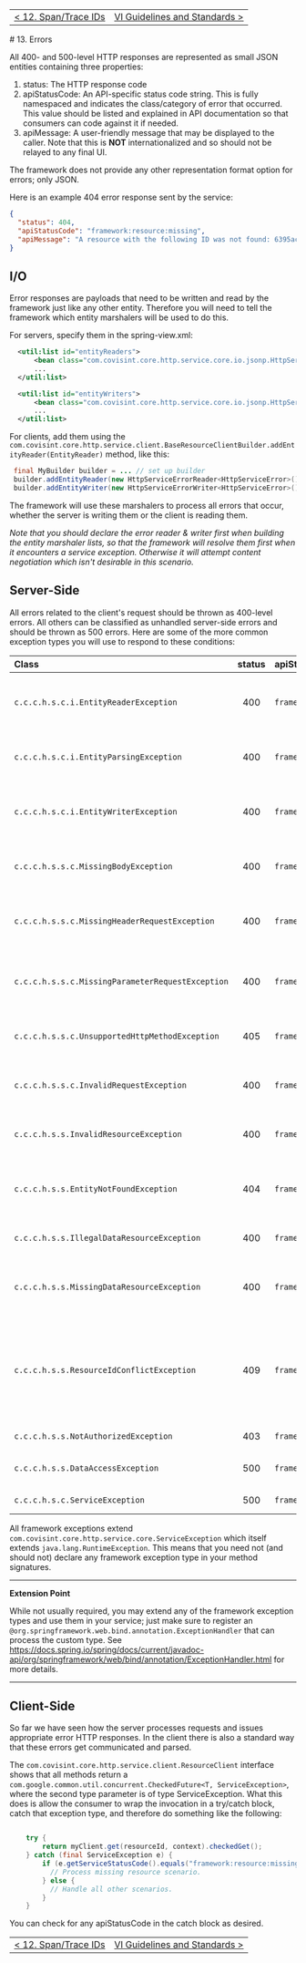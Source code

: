 <table>
  <tr>
    <td><a href="span-trace-id">&lt; 12. Span/Trace IDs</a></td>
    <td align="right"><a href="guidelines">VI Guidelines and Standards &gt;</a></td>
  </tr>
</table>
# 13. Errors

All 400- and 500-level HTTP responses are represented as small JSON entities containing three properties:

1.  status: The HTTP response code
2.  apiStatusCode: An API-specific status code string.  This is fully namespaced and indicates the class/category of error that occurred.  This value should be listed and explained in API documentation so that consumers can code against it if needed.
3.  apiMessage: A user-friendly message that may be displayed to the caller.  Note that this is <b>NOT</b> internationalized and so should not be relayed to any final UI.

The framework does not provide any other representation format option for errors; only JSON.

Here is an example 404 error response sent by the service:

```json
{
  "status": 404,
  "apiStatusCode": "framework:resource:missing",
  "apiMessage": "A resource with the following ID was not found: 6395ac7a"
}
```

## I/O

Error responses are payloads that need to be written and read by the framework just like any other entity.  Therefore you will need to tell the framework which entity marshalers will be used to do this.  

For servers, specify them in the spring-view.xml:

```xml
  <util:list id="entityReaders">
      <bean class="com.covisint.core.http.service.core.io.jsonp.HttpServiceErrorReader" />
      ...
  </util:list>

  <util:list id="entityWriters">
      <bean class="com.covisint.core.http.service.core.io.jsonp.HttpServiceErrorWriter" />
      ...
  </util:list>
```

For clients, add them using the ```com.covisint.core.http.service.client.BaseResourceClientBuilder.addEntityReader(EntityReader)``` method, like this:

```java
 final MyBuilder builder = ... // set up builder
 builder.addEntityReader(new HttpServiceErrorReader<HttpServiceError>());
 builder.addEntityWriter(new HttpServiceErrorWriter<HttpServiceError>());
```

The framework will use these marshalers to process all errors that occur, whether the server is writing them or the client is reading them.

_Note that you should declare the error reader & writer first when building the entity marshaler lists, so that the framework will resolve them first when it encounters a service exception.  Otherwise it will attempt content negotiation which isn't desirable in this scenario._

## Server-Side
All errors related to the client's request should be thrown as 400-level errors.  All others can be classified as unhandled server-side errors and should be thrown as 500 errors.  Here are some of the more common exception types you will use to respond to these conditions:

| Class                                                              | status | apiStatusCode           | Description                             |
| :----------------------------------------------------------------- | :----: | :---------------------- | --------------------------------------- |
| ```c.c.c.h.s.c.i.EntityReaderException``` | 400    | ```framework:io:read``` | An error occurred while reading the request entity body. |
| ```c.c.c.h.s.c.i.EntityParsingException``` | 400    | ```framework:io:read:parsing``` | Could not parse the request entity. |
| ```c.c.c.h.s.c.i.EntityWriterException``` | 400    | ```framework:io:write``` | An error occurred while writing the response entity body. |
| ```c.c.c.h.s.s.c.MissingBodyException``` | 400    | ```framework:request:body:missing``` | The request did not contain the resource. |
| ```c.c.c.h.s.s.c.MissingHeaderRequestException``` | 400    | ```framework:request:header:missing``` | The request did not contain a required header. |
| ```c.c.c.h.s.s.c.MissingParameterRequestException``` | 400    | ```framework:request:param:missing``` | The request did not contain a required parameter. |
| ```c.c.c.h.s.s.c.UnsupportedHttpMethodException``` | 405    | ```framework:request:method:unsupported``` | The HTTP verb is not supported on the endpoint. |
| ```c.c.c.h.s.s.c.InvalidRequestException``` | 400    | ```framework:request``` | An unspecified request error occurred. |
| ```c.c.c.h.s.s.InvalidResourceException``` | 400    | ```framework:request:resource``` | There was an unspecified error with the resource. |
| ```c.c.c.h.s.s.EntityNotFoundException``` | 404    | ```framework:request:resource:missing``` | The requested resource(s) was not found. |
| ```c.c.c.h.s.s.IllegalDataResourceException``` | 400    | ```framework:request:resource:data:illegal``` | The resource contained illegal data. |
| ```c.c.c.h.s.s.MissingDataResourceException``` | 400    | ```framework:request:resource:data:missing``` | The resource did not contain all required data. |
| ```c.c.c.h.s.s.ResourceIdConflictException``` | 409    | ```framework:resource:conflict:id``` | The operation being requested would put the resource in a conflicted state. |
| ```c.c.c.h.s.s.NotAuthorizedException``` | 403    | ```framework:security``` | Unauthorized access. |
| ```c.c.c.h.s.s.DataAccessException``` | 500    | ```framework:dao``` | Data access error occured. |
| ```c.c.c.h.s.c.ServiceException``` | 500    | ```framework``` | Unhandled server error. |


All framework exceptions extend ```com.covisint.core.http.service.core.ServiceException``` which itself extends ```java.lang.RuntimeException```.  This means that you need not (and should not) declare any framework exception type in your method signatures.  

***
__Extension Point__

While not usually required, you may extend any of the framework exception types and use them in your service; just make sure to register an ```@org.springframework.web.bind.annotation.ExceptionHandler``` that can process the custom type.  See https://docs.spring.io/spring/docs/current/javadoc-api/org/springframework/web/bind/annotation/ExceptionHandler.html for more details.

***

## Client-Side

So far we have seen how the server processes requests and issues appropriate error HTTP responses.  In the client there is also a standard way that these errors get communicated and parsed.

The ```com.covisint.core.http.service.client.ResourceClient``` interface shows that all methods return a ```com.google.common.util.concurrent.CheckedFuture<T, ServiceException>```, where the second type parameter is of type ServiceException.  What this does is allow the consumer to wrap the invocation in a try/catch block, catch that exception type, and therefore do something like the following:

```java

    try {
        return myClient.get(resourceId, context).checkedGet();
    } catch (final ServiceException e) {
        if (e.getServiceStatusCode().equals("framework:resource:missing")) {
          // Process missing resource scenario.
        } else {
          // Handle all other scenarios.
        }
    }

```

You can check for any apiStatusCode in the catch block as desired.

<table>
  <tr>
    <td><a href="span-trace-id">&lt; 12. Span/Trace IDs</a></td>
    <td align="right"><a href="guidelines">VI Guidelines and Standards &gt;</a></td>
  </tr>
</table>